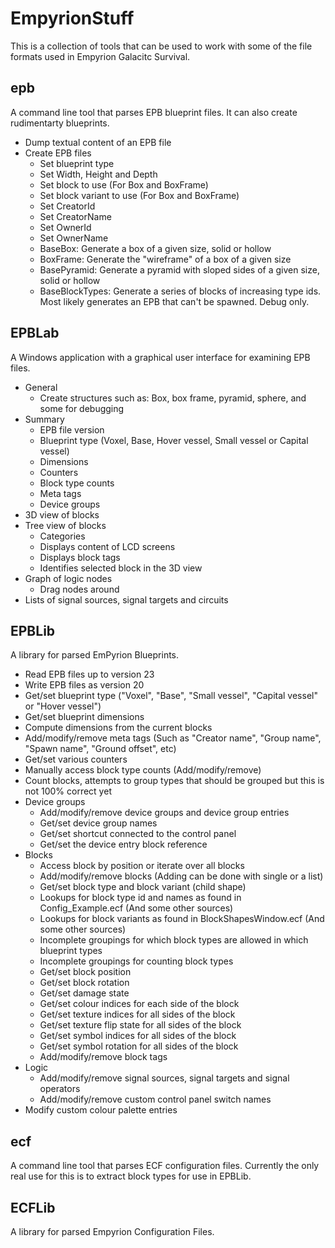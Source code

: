 # EmpyrionStuff

This is a collection of tools that can be used to work with some of the file formats used in Empyrion Galacitc Survival.

## epb
A command line tool that parses EPB blueprint files. It can also create rudimentarty blueprints.
* Dump textual content of an EPB file
* Create EPB files
    * Set blueprint type
    * Set Width, Height and Depth
    * Set block to use (For Box and BoxFrame)
    * Set block variant to use (For Box and BoxFrame)
    * Set CreatorId
    * Set CreatorName
    * Set OwnerId
    * Set OwnerName
    * BaseBox: Generate a box of a given size, solid or hollow
    * BoxFrame: Generate the "wireframe" of a box of a given size
    * BasePyramid: Generate a pyramid with sloped sides of a given size, solid or hollow 
    * BaseBlockTypes: Generate a series of blocks of increasing type ids. Most likely generates an EPB that can't be spawned. Debug only.

## EPBLab
A Windows application with a graphical user interface for examining EPB files.
* General
    * Create structures such as: Box, box frame, pyramid, sphere, and some for debugging
* Summary
    * EPB file version
    * Blueprint type (Voxel, Base, Hover vessel, Small vessel or Capital vessel)
    * Dimensions
    * Counters
    * Block type counts
    * Meta tags
    * Device groups
* 3D view of blocks
* Tree view of blocks
    * Categories
    * Displays content of LCD screens
    * Displays block tags
    * Identifies selected block in the 3D view
* Graph of logic nodes
    * Drag nodes around
* Lists of signal sources, signal targets and circuits

## EPBLib
A library for parsed EmPyrion Blueprints.
* Read EPB files up to version 23
* Write EPB files as version 20
* Get/set blueprint type ("Voxel", "Base", "Small vessel", "Capital vessel" or "Hover vessel")
* Get/set blueprint dimensions
* Compute dimensions from the current blocks
* Add/modify/remove meta tags (Such as "Creator name", "Group name", "Spawn name", "Ground offset", etc)
* Get/set various counters
* Manually access block type counts (Add/modify/remove)
* Count blocks, attempts to group types that should be grouped but this is not 100% correct yet
* Device groups
    * Add/modify/remove device groups and device group entries
    * Get/set device group names
    * Get/set shortcut connected to the control panel
    * Get/set the device entry block reference
* Blocks
    * Access block by position or iterate over all blocks
    * Add/modify/remove blocks (Adding can be done with single or a list)
    * Get/set block type and block variant (child shape)
    * Lookups for block type id and names as found in Config_Example.ecf (And some other sources)
    * Lookups for block variants as found in BlockShapesWindow.ecf (And some other sources)
    * Incomplete groupings for which block types are allowed in which blueprint types
    * Incomplete groupings for counting block types
    * Get/set block position
    * Get/set block rotation
    * Get/set damage state
    * Get/set colour indices for each side of the block
    * Get/set texture indices for all sides of the block
    * Get/set texture flip state for all sides of the block
    * Get/set symbol indices for all sides of the block
    * Get/set symbol rotation for all sides of the block
    * Add/modify/remove block tags
* Logic
    * Add/modify/remove signal sources, signal targets and signal operators
    * Add/modify/remove custom control panel switch names
* Modify custom colour palette entries

## ecf
A command line tool that parses ECF configuration files. Currently the only real use for this is to extract block types for use in EPBLib.

## ECFLib
A library for parsed Empyrion Configuration Files.
